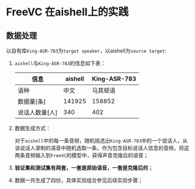 # FreeVC 在aishell上的实践

## 数据处理

以自有库`King-ASR-783`为`target speaker`，以aishell为`source target`:

1. `aishell`与`King-ASR-783`的信息如下表：

   | 信息           | aishell | King-ASR-783 |
   | -------------- | ------- | ------------ |
   | 语种           | 中文    | 马其顿语     |
   | 数据量[条]     | 141925  | 158852       |
   | 说话人数量[人] | 340     | 402          |

2. 数据生成方式：

   对于`aishell`中的每一条音频，随机挑选出`King-ASR-783`中的一个说话人，从该说话人录制的语音中随机选取一条，作为包含目标说话人信息的音频，将这两条音频输入到`FreeVC`的模型中，获得声音克隆后的语音；

3. **验证集和测试集有两套，一套是原始语音，一套是克隆后的**；
4. 数据一共生成了四份，具体实验组合参见后续实验步骤；

